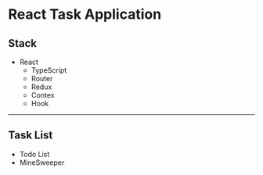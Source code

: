 # React Task Application 
## Stack
* React
    * TypeScript
    * Router
    * Redux
    * Contex
    * Hook
---
## Task List
* Todo List
* MineSweeper